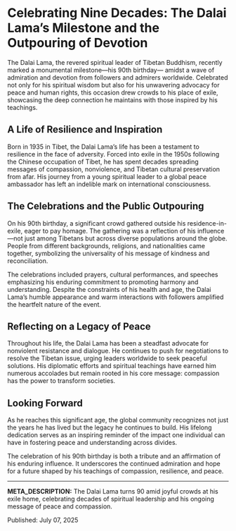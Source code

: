 # Celebrating Nine Decades: The Dalai Lama’s Milestone and the Outpouring of Devotion

The Dalai Lama, the revered spiritual leader of Tibetan Buddhism, recently marked a monumental milestone—his 90th birthday— amidst a wave of admiration and devotion from followers and admirers worldwide. Celebrated not only for his spiritual wisdom but also for his unwavering advocacy for peace and human rights, this occasion drew crowds to his place of exile, showcasing the deep connection he maintains with those inspired by his teachings.

## A Life of Resilience and Inspiration

Born in 1935 in Tibet, the Dalai Lama’s life has been a testament to resilience in the face of adversity. Forced into exile in the 1950s following the Chinese occupation of Tibet, he has spent decades spreading messages of compassion, nonviolence, and Tibetan cultural preservation from afar. His journey from a young spiritual leader to a global peace ambassador has left an indelible mark on international consciousness.

## The Celebrations and the Public Outpouring

On his 90th birthday, a significant crowd gathered outside his residence-in-exile, eager to pay homage. The gathering was a reflection of his influence—not just among Tibetans but across diverse populations around the globe. People from different backgrounds, religions, and nationalities came together, symbolizing the universality of his message of kindness and reconciliation.

The celebrations included prayers, cultural performances, and speeches emphasizing his enduring commitment to promoting harmony and understanding. Despite the constraints of his health and age, the Dalai Lama’s humble appearance and warm interactions with followers amplified the heartfelt nature of the event.

## Reflecting on a Legacy of Peace

Throughout his life, the Dalai Lama has been a steadfast advocate for nonviolent resistance and dialogue. He continues to push for negotiations to resolve the Tibetan issue, urging leaders worldwide to seek peaceful solutions. His diplomatic efforts and spiritual teachings have earned him numerous accolades but remain rooted in his core message: compassion has the power to transform societies.

## Looking Forward

As he reaches this significant age, the global community recognizes not just the years he has lived but the legacy he continues to build. His lifelong dedication serves as an inspiring reminder of the impact one individual can have in fostering peace and understanding across divides.

The celebration of his 90th birthday is both a tribute and an affirmation of his enduring influence. It underscores the continued admiration and hope for a future shaped by his teachings of compassion, resilience, and peace.

---

**META_DESCRIPTION:** The Dalai Lama turns 90 amid joyful crowds at his exile home, celebrating decades of spiritual leadership and his ongoing message of peace and compassion.

Published: July 07, 2025
